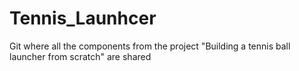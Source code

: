 # Tennis_Launhcer
Git where all the components from the project "Building a tennis ball launcher from scratch" are shared
